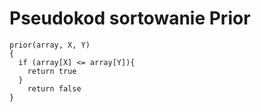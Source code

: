 # Pseudokod sortowanie Prior
```
prior(array, X, Y)
{
  if (array[X] <= array[Y]){
    return true 
  }
    return false
}
```
